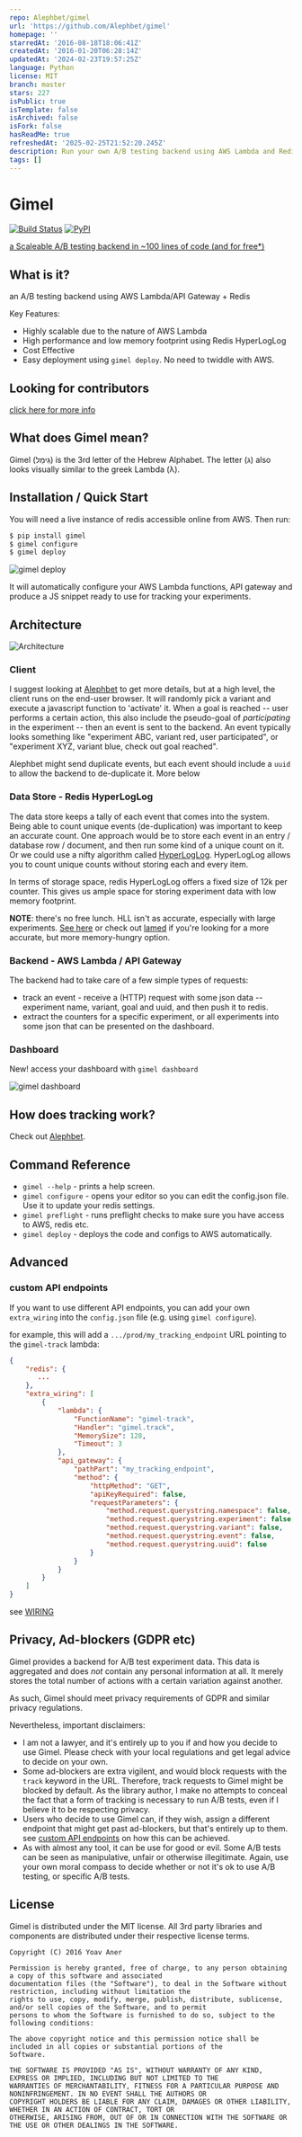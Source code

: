 ```yaml
---
repo: Alephbet/gimel
url: 'https://github.com/Alephbet/gimel'
homepage: ''
starredAt: '2016-08-18T18:06:41Z'
createdAt: '2016-01-20T06:28:14Z'
updatedAt: '2024-02-23T19:57:25Z'
language: Python
license: MIT
branch: master
stars: 227
isPublic: true
isTemplate: false
isArchived: false
isFork: false
hasReadMe: true
refreshedAt: '2025-02-25T21:52:20.245Z'
description: Run your own A/B testing backend using AWS Lambda and Redis HyperLogLog
tags: []
---
```


# Gimel

[![Build Status](https://travis-ci.org/Alephbet/gimel.svg?branch=master)](https://travis-ci.org/Alephbet/gimel)
[![PyPI](https://img.shields.io/pypi/v/gimel.svg)](https://pypi.python.org/pypi/gimel)

[a Scaleable A/B testing backend in ~100 lines of code (and for free*)](http://blog.gingerlime.com/2016/a-scaleable-ab-testing-backend-in-100-lines-of-code-and-for-free/)

## What is it?

an A/B testing backend using AWS Lambda/API Gateway + Redis

Key Features:

* Highly scalable due to the nature of AWS Lambda
* High performance and low memory footprint using Redis HyperLogLog
* Cost Effective
* Easy deployment using `gimel deploy`. No need to twiddle with AWS.

## Looking for contributors

[click here for more info](https://github.com/Alephbet/gimel/issues/2)

## What does Gimel mean?

Gimel (גִּימֵל) is the 3rd letter of the Hebrew Alphabet. The letter (ג) also looks visually similar to the greek Lambda
(λ).

## Installation / Quick Start

You will need a live instance of redis accessible online from AWS. Then run:

```bash
$ pip install gimel
$ gimel configure
$ gimel deploy
```

![](https://s3.amazonaws.com/gingerlime-images/gimel-deploy.gif "gimel deploy")

It will automatically configure your AWS Lambda functions, API gateway and produce a JS snippet ready to use
for tracking your experiments.

## Architecture

![](https://s3.amazonaws.com/gingerlime-images/gimel-architecture.png "Architecture")

### Client

I suggest looking at [Alephbet](https://github.com/Alephbet/alephbet) to get more details, but at a high level, the client runs on the end-user browser. It will randomly pick a variant and execute a javascript function to 'activate' it. When a goal is reached -- user performs a certain action, this also include the pseudo-goal of *participating* in the experiment -- then an event is sent to the backend. An event typically looks something like "experiment ABC, variant red, user participated", or "experiment XYZ, variant blue, check out goal reached".

Alephbet might send duplicate events, but each event should include a `uuid` to allow the backend to de-duplicate it. More below

### Data Store - Redis HyperLogLog

The data store keeps a tally of each event that comes into the system. Being able to count unique events (de-duplication) was important to keep an accurate count. One approach would be to store each event in an entry / database row / document, and then run some kind of a unique count on it. Or we could use a nifty algorithm called [HyperLogLog](https://en.wikipedia.org/wiki/HyperLogLog). HyperLogLog allows you to count unique counts without storing each and every item.

In terms of storage space, redis HyperLogLog offers a fixed size of 12k per counter. This gives us ample space for storing experiment data with low memory footprint.

**NOTE**: there's no free lunch. HLL isn't as accurate, especially with large experiments. [See here](https://github.com/Alephbet/gimel/issues/15) or check out [lamed](https://github.com/Alephbet/lamed) if you're looking for a more accurate, but more memory-hungry option.

### Backend - AWS Lambda / API Gateway

The backend had to take care of a few simple types of requests:

* track an event - receive a (HTTP) request with some json data -- experiment name, variant, goal and uuid, and then push it to redis.
* extract the counters for a specific experiment, or all experiments into some json that can be presented on the dashboard.

### Dashboard

New! access your dashboard with `gimel dashboard`

![](https://s3.amazonaws.com/gingerlime-images/gimel-dashboard.gif "gimel dashboard")

## How does tracking work?

Check out [Alephbet](https://github.com/Alephbet/alephbet).

## Command Reference

* `gimel --help` - prints a help screen.
* `gimel configure` - opens your editor so you can edit the config.json file. Use it to update your redis settings.
* `gimel preflight` - runs preflight checks to make sure you have access to AWS, redis etc.
* `gimel deploy` - deploys the code and configs to AWS automatically.

## Advanced

### custom API endpoints

If you want to use different API endpoints, you can add your own `extra_wiring` into the `config.json` file (e.g. using
`gimel configure`).

for example, this will add a `.../prod/my_tracking_endpoint` URL pointing to the `gimel-track` lambda:

```json
{
    "redis": {
       ...
    },
    "extra_wiring": [
        {
            "lambda": {
                "FunctionName": "gimel-track",
                "Handler": "gimel.track",
                "MemorySize": 128,
                "Timeout": 3
            },
            "api_gateway": {
                "pathPart": "my_tracking_endpoint",
                "method": {
                    "httpMethod": "GET",
                    "apiKeyRequired": false,
                    "requestParameters": {
                        "method.request.querystring.namespace": false,
                        "method.request.querystring.experiment": false,
                        "method.request.querystring.variant": false,
                        "method.request.querystring.event": false,
                        "method.request.querystring.uuid": false
                    }
                }
            }
        }
    ]
}
```

see [WIRING](https://github.com/Alephbet/gimel/blob/52830737835119692f3a3c157fe090adabf58150/gimel/deploy.py#L81)

## Privacy, Ad-blockers (GDPR etc)

Gimel provides a backend for A/B test experiment data. This data is aggregated and does *not* contain any personal information at all. It merely stores the total number of actions with a certain variation against another.

As such, Gimel should meet privacy requirements of GDPR and similar privacy regulations.

Nevertheless, important disclaimers:

* I am not a lawyer, and it's entirely up to you if and how you decide to use Gimel. Please check with your local regulations and get legal advice to decide on your own.
* Some ad-blockers are extra vigilent, and would block requests with the `track` keyword in the URL. Therefore, track requests to Gimel might be blocked by default. As the library author, I make no attempts to conceal the fact that a form of tracking is necessary to run A/B tests, even if I believe it to be respecting privacy.
* Users who decide to use Gimel can, if they wish, assign a different endpoint that might get past ad-blockers, but that's entirely up to them. see [custom API endpoints](#custom-api-endpoints) on how this can be achieved.
* As with almost any tool, it can be use for good or evil. Some A/B tests can be seen as manipulative, unfair or otherwise illegitimate. Again, use your own moral compass to decide whether or not it's ok to use A/B testing, or specific A/B tests.

## License

Gimel is distributed under the MIT license. All 3rd party libraries and components are distributed under their
respective license terms.

```
Copyright (C) 2016 Yoav Aner

Permission is hereby granted, free of charge, to any person obtaining a copy of this software and associated
documentation files (the "Software"), to deal in the Software without restriction, including without limitation the
rights to use, copy, modify, merge, publish, distribute, sublicense, and/or sell copies of the Software, and to permit
persons to whom the Software is furnished to do so, subject to the following conditions:

The above copyright notice and this permission notice shall be included in all copies or substantial portions of the
Software.

THE SOFTWARE IS PROVIDED "AS IS", WITHOUT WARRANTY OF ANY KIND, EXPRESS OR IMPLIED, INCLUDING BUT NOT LIMITED TO THE
WARRANTIES OF MERCHANTABILITY, FITNESS FOR A PARTICULAR PURPOSE AND NONINFRINGEMENT. IN NO EVENT SHALL THE AUTHORS OR
COPYRIGHT HOLDERS BE LIABLE FOR ANY CLAIM, DAMAGES OR OTHER LIABILITY, WHETHER IN AN ACTION OF CONTRACT, TORT OR
OTHERWISE, ARISING FROM, OUT OF OR IN CONNECTION WITH THE SOFTWARE OR THE USE OR OTHER DEALINGS IN THE SOFTWARE.
```

